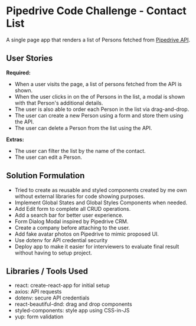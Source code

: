 # Pipedrive Code Challenge - Contact List

A single page app that renders a list of Persons fetched from [Pipedrive API](https://developers.pipedrive.com/docs/api/v1).


## User Stories

**Required:**
- When a user visits the page, a list of persons fetched from the API is shown.
- When the user clicks in on the of Persons in the list, a modal is shown with that Person's additional details.
- The user is also able to order each Person in the list via drag-and-drop.
- The user can create a new Person using a form and store them using the API.
- The user can delete a Person from the list using the API.

**Extras:**
- The user can filter the list by the name of the contact.
- The user can edit a Person.


## Solution Formulation
- Tried to create as reusable and styled components created by me own without external libraries for code showing purposes.
- Implement Global States and Global Styles Components when needed.
- Add Edit form to complete all CRUD operations.
- Add a search bar for better user experience.
- Form Dialog Modal inspired by Pipedrive CRM.
- Create a company before attaching to the user.
- Add fake avatar photos on Pipedrive to mimic proposed UI.
- Use dotenv for API credential security
- Deploy app to make it easier for interviewers to evaluate final result without having to setup project.
 
## Libraries / Tools Used
- react: create-react-app for initial setup
- axios: API requests
- dotenv: secure API credentials
- react-beautiful-dnd: drag and drop components
- styled-components: style app using CSS-in-JS
- yup: form validation






